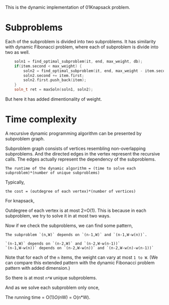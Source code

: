 
This is the dynamic implementation of 01Knapsack problem.

Subproblems
============

Each of the subproblem is divided into two subproblems. It has similarity with dynamic Fibonacci problem, where each of subproblem is divide into two as well.

```C++
	soln1 = find_optimal_subproblem(it, end, max_weight, db);
	if(item.second < max_weight) {
		soln2 = find_optimal_subproblem(it, end, max_weight - item.second, db);
		soln2.second += item.first;
		soln2.first.push_back(item);
	}
	soln_t ret = maxSoln(soln1, soln2);
```
But here it has added dimentionality of weight.

Time complexity
=====================

A recursive dynamic programming algorithm can be presented by subproblem graph. 

Subproblem graph consists of vertices resembling non-overlapping subproblems. And the directed edges in the vertex represent the recursive calls. The edges actually represent the dependency of the subproblems.

    The runtime of the dynamic algorithm = (time to solve each subproblem)*(number of unique subproblems)

Typically, 

    the cost = (outdegree of each vertex)*(number of vertices)

For knapsack, 

Outdegree of each vertex is at most 2=O(1). This is because in each subproblem, we try to solve it in at most two ways.

Now if we check the subproblems, we can find some pattern,

    The subproblem `(n,W)` depends on `(n-1,W)` and `(n-1,W-w(n))`.

    `(n-1,W)` depends on `(n-2,W)` and `(n-2,W-w(n-1))`
    `(n-1,W-w(n))` depends on `(n-2,W-w(n))` and `(n-2,W-w(n)-w(n-1))`


Note that for each of the `n` items, the weight can vary at most `1 to W`.
(We can compare this extended pattern with the dynamic Fibonacci problem pattern with added dimension.)

So there is at most `n*W` unique subproblems.

And as we solve each subproblem only once,

The running time = O(1)*O(n*W) = O(n*W).


